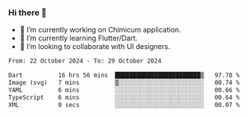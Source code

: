 ### Hi there 👋

<!--
**devcat37/devcat37** is a ✨ _special_ ✨ repository because its `README.md` (this file) appears on your GitHub profile.-->


- 🔭 I’m currently working on Chimicum application.
- 🌱 I’m currently learning Flutter/Dart.
- 👯 I’m looking to collaborate with UI designers.
<!-- - 🤔 I’m looking for help with ... -->

<!--START_SECTION:waka-->

```txt
From: 22 October 2024 - To: 29 October 2024

Dart          16 hrs 56 mins  ████████████████████████▒   97.78 %
Image (svg)   7 mins          ▒░░░░░░░░░░░░░░░░░░░░░░░░   00.74 %
YAML          6 mins          ░░░░░░░░░░░░░░░░░░░░░░░░░   00.66 %
TypeScript    6 mins          ░░░░░░░░░░░░░░░░░░░░░░░░░   00.64 %
XML           0 secs          ░░░░░░░░░░░░░░░░░░░░░░░░░   00.07 %
```

<!--END_SECTION:waka-->

